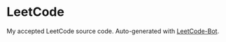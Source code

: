 # LeetCode

My accepted LeetCode source code. Auto-generated with [LeetCode-Bot](https://github.com/MegrezZhu/LeetCode-Bot).
